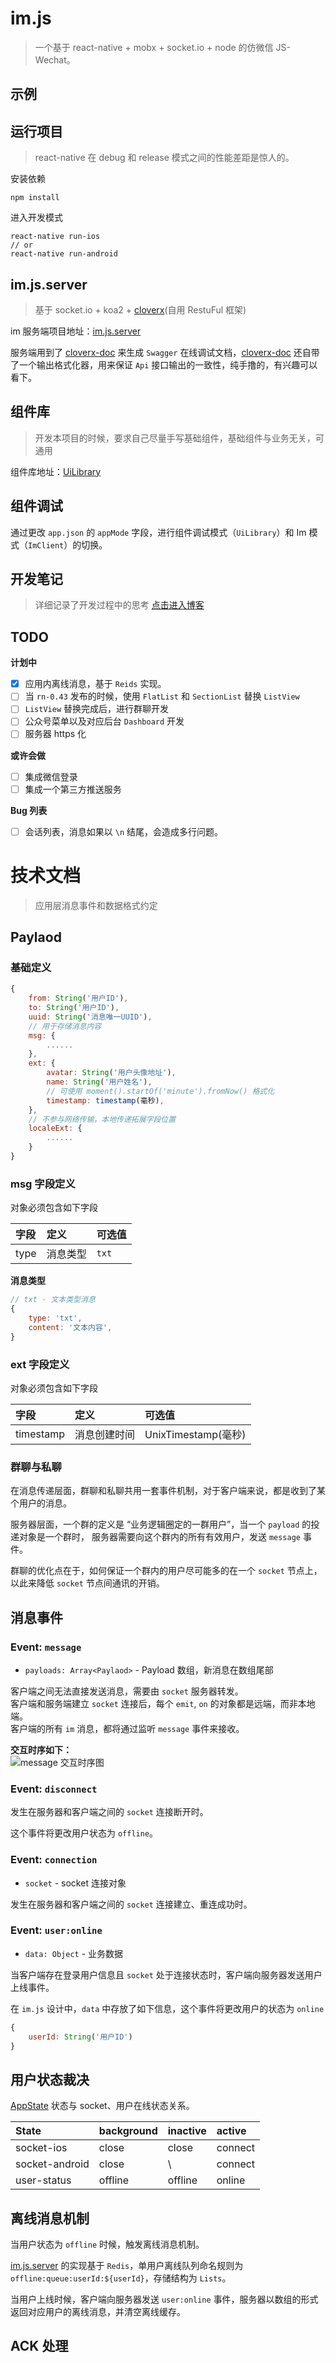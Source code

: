 # im.js
>一个基于 react-native + mobx + socket.io + node 的仿微信 JS-Wechat。

## 示例

## 运行项目
> react-native 在 debug 和 release 模式之间的性能差距是惊人的。

安装依赖
```shell
npm install
```
进入开发模式
```shell
react-native run-ios
// or
react-native run-android
```

## im.js.server
> 基于 socket.io + koa2 + [cloverx](https://github.com/clover-x/cloverx)(自用 RestuFul 框架)

im 服务端项目地址：[im.js.server](https://github.com/plusmancn/im.js.server)

服务端用到了 [cloverx-doc](https://github.com/clover-x/cloverx-doc) 来生成 `Swagger` 在线调试文档，[cloverx-doc](https://github.com/clover-x/cloverx-doc) 还自带了一个输出格式化器，用来保证 `Api` 接口输出的一致性，纯手撸的，有兴趣可以看下。

## 组件库
> 开发本项目的时候，要求自己尽量手写基础组件，基础组件与业务无关，可通用

组件库地址：[UiLibrary](https://github.com/plusmancn/im.js/blob/master/UiLibrary/README.md)


## 组件调试
通过更改 `app.json` 的 `appMode` 字段，进行组件调试模式（`UiLibrary`）和 Im 模式（`ImClient`）的切换。  

## 开发笔记
> 详细记录了开发过程中的思考 [点击进入博客](https://github.com/plusmancn/plusmancn.github.com)  


## TODO

**计划中**  

- [x] 应用内离线消息，基于 `Reids` 实现。
- [ ] 当 `rn-0.43` 发布的时候，使用 `FlatList` 和 `SectionList` 替换 `ListView`
- [ ] `ListView` 替换完成后，进行群聊开发
- [ ] 公众号菜单以及对应后台 `Dashboard` 开发
- [ ] 服务器 https 化

**或许会做**  

- [ ] 集成微信登录
- [ ] 集成一个第三方推送服务

**Bug 列表**
- [ ] 会话列表，消息如果以 `\n` 结尾，会造成多行问题。


# 技术文档
> 应用层消息事件和数据格式约定

## Paylaod
### 基础定义
```javascript
{
    from: String('用户ID'),
    to: String('用户ID'),
    uuid: String('消息唯一UUID'),
    // 用于存储消息内容
    msg: {
        ......
    },
    ext: {
        avatar: String('用户头像地址'),
        name: String('用户姓名'),
        // 可使用 moment().startOf('minute').fromNow() 格式化
        timestamp: timestamp(毫秒),
    },
    // 不参与网络传输，本地传递拓展字段位置
    localeExt: {
        ......
    }
}
```
### msg 字段定义
对象必须包含如下字段

字段 | 定义     | 可选值
:----|:---------|:-------------
type | 消息类型 | `txt`

**消息类型**  
```javascript
// txt - 文本类型消息
{
    type: 'txt',
    content: '文本内容',
}
```

### ext 字段定义
对象必须包含如下字段

字段 | 定义     | 可选值
:----|:---------|:-------------
timestamp | 消息创建时间 | UnixTimestamp(毫秒)

### 群聊与私聊
在消息传递层面，群聊和私聊共用一套事件机制，对于客户端来说，都是收到了某个用户的消息。

服务器层面，一个群的定义是 “业务逻辑圈定的一群用户”，当一个 `payload` 的投递对象是一个群时，
服务器需要向这个群内的所有有效用户，发送 `message` 事件。

群聊的优化点在于，如何保证一个群内的用户尽可能多的在一个 `socket` 节点上，以此来降低 `socket` 节点间通讯的开销。

## 消息事件
### Event: `message`
* `payloads: Array<Paylaod>` - Payload 数组，新消息在数组尾部

客户端之间无法直接发送消息，需要由 `socket` 服务器转发。  
客户端和服务端建立 `socket` 连接后，每个 `emit`, `on` 的对象都是远端，而非本地端。   
客户端的所有 `im` 消息，都将通过监听 `message` 事件来接收。  

**交互时序如下：**  
![message 交互时序图](./doc/asset/meesage-order.jpg)

### Event: `disconnect`
发生在服务器和客户端之间的 `socket` 连接断开时。  

这个事件将更改用户状态为 `offline`。

### Event: `connection`
* `socket` - socket 连接对象

发生在服务器和客户端之间的 `socket` 连接建立、重连成功时。

### Event: `user:online`
* `data: Object` - 业务数据

当客户端存在登录用户信息且 `socket` 处于连接状态时，客户端向服务器发送用户上线事件。

在 `im.js` 设计中，`data` 中存放了如下信息，这个事件将更改用户的状态为 `online`
```javascript
{
    userId: String('用户ID')
}
```

## 用户状态裁决
[AppState](http://facebook.github.io/react-native/docs/appstate.html) 状态与 socket、用户在线状态关系。

State          | background | inactive | active
:--------------|:-----------|:---------|:-------
socket-ios     | close      | close    | connect
socket-android | close      | \        | connect
user-status    | offline    | offline  | online

## 离线消息机制
当用户状态为 `offline` 时候，触发离线消息机制。

[im.js.server](https://github.com/plusmancn/im.js.server) 的实现基于 `Redis`，单用户离线队列命名规则为 `offline:queue:userId:${userId}`，存储结构为 `Lists`。

当用户上线时候，客户端向服务器发送 `user:online` 事件，服务器以数组的形式返回对应用户的离线消息，并清空离线缓存。

## ACK 处理
